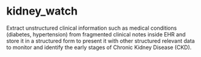 # kidney_watch
Extract unstructured clinical information such as medical conditions (diabetes, hypertension) from fragmented clinical notes inside EHR and store it in a structured form to present it with other structured relevant data to monitor and identify the early stages of Chronic Kidney Disease (CKD).
